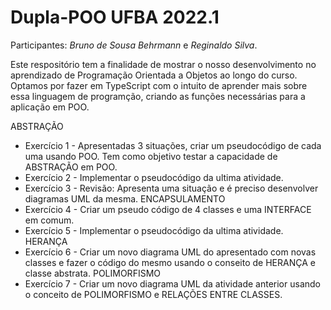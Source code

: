 # Dupla-POO UFBA 2022.1

Participantes: *Bruno de Sousa Behrmann* e *Reginaldo Silva*.

Este respositório tem a finalidade de mostrar o nosso desenvolvimento no aprendizado de Programação Orientada a Objetos ao longo do curso.
Optamos por fazer em TypeScript com o intuito de aprender mais sobre essa linguagem de programção, criando as funções necessárias para a aplicação em POO.

ABSTRAÇÃO
 * Exercício 1 - Apresentadas 3 situações, criar um pseudocódigo de cada uma usando POO. Tem como objetivo testar a capacidade de ABSTRAÇÃO em POO.
 * Exercício 2 - Implementar o pseudocódigo da ultima atividade.
 * Exercício 3 - Revisão: Apresenta uma situação e é preciso desenvolver diagramas UML da mesma.
ENCAPSULAMENTO
 * Exercício 4 - Criar um pseudo código de 4 classes e uma INTERFACE em comum.
 * Exercício 5 - Implementar o pseudocódigo da ultima atividade.
HERANÇA
 * Exercício 6 - Criar um novo diagrama UML do apresentado com novas classes e fazer o código do mesmo usando o conseito de HERANÇA e classe abstrata.
POLIMORFISMO
 * Exercício 7 - Criar um novo diagrama UML da atividade anterior usando o conceito de POLIMORFISMO e RELAÇÕES ENTRE CLASSES.
